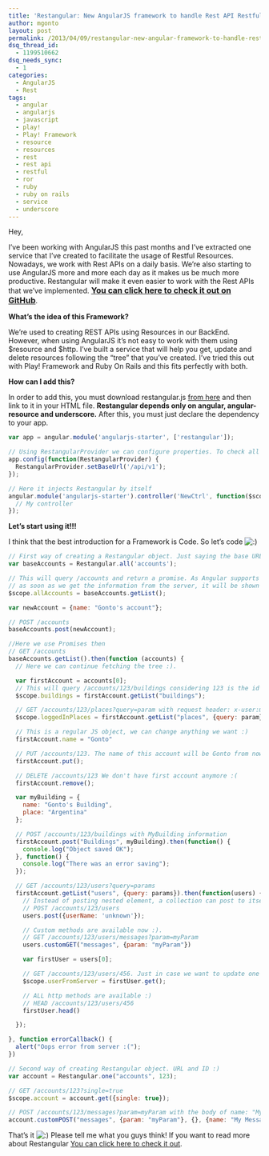 ```yaml
---
title: 'Restangular: New AngularJS framework to handle Rest API Restful Resources properly and easily'
author: mgonto
layout: post
permalink: /2013/04/09/restangular-new-angular-framework-to-handle-restful-resources-properly-and-easily/
dsq_thread_id:
  - 1199510662
dsq_needs_sync:
  - 1
categories:
  - AngularJS
  - Rest
tags:
  - angular
  - angularjs
  - javascript
  - play!
  - Play! Framework
  - resource
  - resources
  - rest
  - rest api
  - restful
  - ror
  - ruby
  - ruby on rails
  - service
  - underscore
---
```

Hey,

I&#8217;ve been working with AngularJS this past months and I&#8217;ve extracted one service that I&#8217;ve created to facilitate the usage of Restful Resources. Nowadays, we work with Rest APIs on a daily basis. We&#8217;re also starting to use AngularJS more and more each day as it makes us be much more productive. Restangular will make it even easier to work with the Rest APIs that we&#8217;ve implemented. **<a style="font-size:16px" href="https://github.com/mgonto/restangular" target="_blank">You can click here to check it out on GitHub</a>**.

**What&#8217;s the idea of this Framework?**

We&#8217;re used to creating REST APIs using Resources in our BackEnd. However, when using AngularJS it&#8217;s not easy to work with them using $resource and $http. I&#8217;ve built a service that will help you get, update and delete resources following the &#8220;tree&#8221; that you&#8217;ve created. I&#8217;ve tried this out with Play! Framework and Ruby On Rails and this fits perfectly with both.

**How can I add this?**

In order to add this, you must download restangular.js [from here][1] and then link to it in your HTML file. **Restangular depends only on angular, angular-resource and underscore.** After this, you must just declare the dependency to your app.

````js
var app = angular.module('angularjs-starter', ['restangular']);

// Using RestangularProvider we can configure properties. To check all properties go to https://github.com/mgonto/restangular
app.config(function(RestangularProvider) {
  RestangularProvider.setBaseUrl('/api/v1');
});

// Here it injects Restangular by itself
angular.module('angularjs-starter').controller('NewCtrl', function($scope, Restangular) {
  // My controller
});
````

**Let&#8217;s start using it!!!**

I think that the best introduction for a Framework is Code. So let&#8217;s code <img src="http://gon.to/wp-includes/images/smilies/icon_smile.gif" alt=":)" class="wp-smiley" /> 

```js
// First way of creating a Restangular object. Just saying the base URL
var baseAccounts = Restangular.all('accounts');

// This will query /accounts and return a promise. As Angular supports setting promises to scope variables
// as soon as we get the information from the server, it will be shown in our template :)
$scope.allAccounts = baseAccounts.getList();

var newAccount = {name: "Gonto's account"};

// POST /accounts
baseAccounts.post(newAccount);

//Here we use Promises then 
// GET /accounts
baseAccounts.getList().then(function (accounts) {
  // Here we can continue fetching the tree :).

  var firstAccount = accounts[0];
  // This will query /accounts/123/buildings considering 123 is the id of the firstAccount
  $scope.buildings = firstAccount.getList("buildings");

  // GET /accounts/123/places?query=param with request header: x-user:mgonto
  $scope.loggedInPlaces = firstAccount.getList("places", {query: param}, {'x-user': 'mgonto'})

  // This is a regular JS object, we can change anything we want :) 
  firstAccount.name = "Gonto"

  // PUT /accounts/123. The name of this account will be Gonto from now on
  firstAccount.put();

  // DELETE /accounts/123 We don't have first account anymore :(
  firstAccount.remove();

  var myBuilding = {
    name: "Gonto's Building",
    place: "Argentina"
  };

  // POST /accounts/123/buildings with MyBuilding information
  firstAccount.post("Buildings", myBuilding).then(function() {
    console.log("Object saved OK");
  }, function() {
    console.log("There was an error saving");
  });

  // GET /accounts/123/users?query=params
  firstAccount.getList("users", {query: params}).then(function(users) {
    // Instead of posting nested element, a collection can post to itself
    // POST /accounts/123/users
    users.post({userName: 'unknown'});

    // Custom methods are available now :).
    // GET /accounts/123/users/messages?param=myParam
    users.customGET("messages", {param: "myParam"})

    var firstUser = users[0];

    // GET /accounts/123/users/456. Just in case we want to update one user :)
    $scope.userFromServer = firstUser.get();

    // ALL http methods are available :)
    // HEAD /accounts/123/users/456
    firstUser.head()

  });

}, function errorCallback() {
  alert("Oops error from server :(");
})

// Second way of creating Restangular object. URL and ID :)
var account = Restangular.one("accounts", 123);

// GET /accounts/123?single=true
$scope.account = account.get({single: true});

// POST /accounts/123/messages?param=myParam with the body of name: "My Message"
account.customPOST("messages", {param: "myParam"}, {}, {name: "My Message"})
```

That&#8217;s it <img src="http://gon.to/wp-includes/images/smilies/icon_smile.gif" alt=":)" class="wp-smiley" /> Please tell me what you guys think! If you want to read more about Restangular [You can click here to check it out][2].

 [1]: https://raw.github.com/mgonto/restangular/master/dist/restangular.js
 [2]: https://github.com/mgonto/restangular
